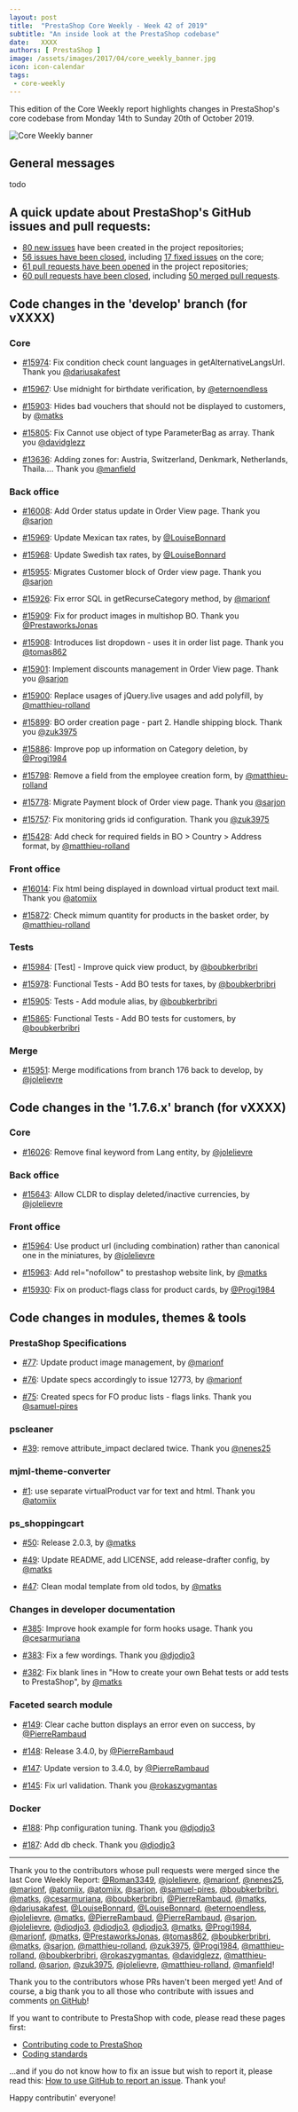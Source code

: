 ```yaml
---
layout: post
title:  "PrestaShop Core Weekly - Week 42 of 2019"
subtitle: "An inside look at the PrestaShop codebase"
date:   XXXX
authors: [ PrestaShop ]
image: /assets/images/2017/04/core_weekly_banner.jpg
icon: icon-calendar
tags:
 - core-weekly
---
```


This edition of the Core Weekly report highlights changes in PrestaShop's core codebase from Monday 14th to Sunday 20th of October 2019.

![Core Weekly banner](/assets/images/2018/12/banner-core-weekly.jpg)

## General messages

todo


## A quick update about PrestaShop's GitHub issues and pull requests:

- [80 new issues](https://github.com/search?q=org%3APrestaShop+is%3Apublic++-repo%3Aprestashop%2Fprestashop.github.io++is%3Aissue+created%3A2019-10-14..2019-10-20) have been created in the project repositories;
- [56 issues have been closed](https://github.com/search?q=org%3APrestaShop+is%3Apublic++-repo%3Aprestashop%2Fprestashop.github.io++is%3Aissue+closed%3A2019-10-14..2019-10-20), including [17 fixed issues](https://github.com/search?q=org%3APrestaShop+is%3Apublic++-repo%3Aprestashop%2Fprestashop.github.io++is%3Aissue+label%3Afixed+closed%3A2019-10-14..2019-10-20) on the core;
- [61 pull requests have been opened](https://github.com/search?q=org%3APrestaShop+is%3Apublic++-repo%3Aprestashop%2Fprestashop.github.io++is%3Apr+created%3A2019-10-14..2019-10-20) in the project repositories;
- [60 pull requests have been closed](https://github.com/search?q=org%3APrestaShop+is%3Apublic++-repo%3Aprestashop%2Fprestashop.github.io++is%3Apr+closed%3A2019-10-14..2019-10-20), including [50 merged pull requests](https://github.com/search?q=org%3APrestaShop+is%3Apublic++-repo%3Aprestashop%2Fprestashop.github.io++is%3Apr+merged%3A2019-10-14..2019-10-20).
        

## Code changes in the 'develop' branch (for vXXXX)

### Core

* [#15974](https://github.com/PrestaShop/PrestaShop/pull/15974): Fix condition check count languages in getAlternativeLangsUrl. Thank you [@dariusakafest](https://github.com/dariusakafest)

* [#15967](https://github.com/PrestaShop/PrestaShop/pull/15967): Use midnight for birthdate verification, by [@eternoendless](https://github.com/eternoendless)

* [#15903](https://github.com/PrestaShop/PrestaShop/pull/15903): Hides bad vouchers that should not be displayed to customers, by [@matks](https://github.com/matks)

* [#15805](https://github.com/PrestaShop/PrestaShop/pull/15805): Fix Cannot use object of type ParameterBag as array. Thank you [@davidglezz](https://github.com/davidglezz)

* [#13636](https://github.com/PrestaShop/PrestaShop/pull/13636): Adding zones for: Austria, Switzerland, Denkmark, Netherlands, Thaila…. Thank you [@manfield](https://github.com/manfield)

### Back office

* [#16008](https://github.com/PrestaShop/PrestaShop/pull/16008): Add Order status update in Order View page. Thank you [@sarjon](https://github.com/sarjon)

* [#15969](https://github.com/PrestaShop/PrestaShop/pull/15969): Update Mexican tax rates, by [@LouiseBonnard](https://github.com/LouiseBonnard)

* [#15968](https://github.com/PrestaShop/PrestaShop/pull/15968): Update Swedish tax rates, by [@LouiseBonnard](https://github.com/LouiseBonnard)

* [#15955](https://github.com/PrestaShop/PrestaShop/pull/15955): Migrates Customer block of Order view page. Thank you [@sarjon](https://github.com/sarjon)

* [#15926](https://github.com/PrestaShop/PrestaShop/pull/15926): Fix error SQL in getRecurseCategory method, by [@marionf](https://github.com/marionf)

* [#15909](https://github.com/PrestaShop/PrestaShop/pull/15909): Fix for product images in multishop BO. Thank you [@PrestaworksJonas](https://github.com/PrestaworksJonas)

* [#15908](https://github.com/PrestaShop/PrestaShop/pull/15908): Introduces list dropdown - uses it in order list page. Thank you [@tomas862](https://github.com/tomas862)

* [#15901](https://github.com/PrestaShop/PrestaShop/pull/15901): Implement discounts management in Order View page. Thank you [@sarjon](https://github.com/sarjon)

* [#15900](https://github.com/PrestaShop/PrestaShop/pull/15900): Replace usages of jQuery.live usages and add polyfill, by [@matthieu-rolland](https://github.com/matthieu-rolland)

* [#15899](https://github.com/PrestaShop/PrestaShop/pull/15899): BO order creation page - part 2. Handle shipping block. Thank you [@zuk3975](https://github.com/zuk3975)

* [#15886](https://github.com/PrestaShop/PrestaShop/pull/15886): Improve pop up information on Category deletion, by [@Progi1984](https://github.com/Progi1984)

* [#15798](https://github.com/PrestaShop/PrestaShop/pull/15798): Remove a field from the employee creation form, by [@matthieu-rolland](https://github.com/matthieu-rolland)

* [#15778](https://github.com/PrestaShop/PrestaShop/pull/15778): Migrate Payment block of Order view page. Thank you [@sarjon](https://github.com/sarjon)

* [#15757](https://github.com/PrestaShop/PrestaShop/pull/15757): Fix monitoring grids id configuration. Thank you [@zuk3975](https://github.com/zuk3975)

* [#15428](https://github.com/PrestaShop/PrestaShop/pull/15428): Add check for required fields in BO > Country > Address format, by [@matthieu-rolland](https://github.com/matthieu-rolland)

### Front office

* [#16014](https://github.com/PrestaShop/PrestaShop/pull/16014): Fix html being displayed in download virtual product text mail. Thank you [@atomiix](https://github.com/atomiix)

* [#15872](https://github.com/PrestaShop/PrestaShop/pull/15872): Check mimum quantity for products in the basket order, by [@matthieu-rolland](https://github.com/matthieu-rolland)

### Tests

* [#15984](https://github.com/PrestaShop/PrestaShop/pull/15984): [Test] - Improve quick view product, by [@boubkerbribri](https://github.com/boubkerbribri)

* [#15978](https://github.com/PrestaShop/PrestaShop/pull/15978): Functional Tests - Add BO tests for  taxes, by [@boubkerbribri](https://github.com/boubkerbribri)

* [#15905](https://github.com/PrestaShop/PrestaShop/pull/15905): Tests - Add module alias, by [@boubkerbribri](https://github.com/boubkerbribri)

* [#15865](https://github.com/PrestaShop/PrestaShop/pull/15865): Functional Tests - Add BO tests for customers, by [@boubkerbribri](https://github.com/boubkerbribri)

### Merge

* [#15951](https://github.com/PrestaShop/PrestaShop/pull/15951): Merge modifications from branch 176 back to develop, by [@jolelievre](https://github.com/jolelievre)

## Code changes in the '1.7.6.x' branch (for vXXXX)

### Core

* [#16026](https://github.com/PrestaShop/PrestaShop/pull/16026): Remove final keyword from Lang entity, by [@jolelievre](https://github.com/jolelievre)

### Back office

* [#15643](https://github.com/PrestaShop/PrestaShop/pull/15643): Allow CLDR to display deleted/inactive currencies, by [@jolelievre](https://github.com/jolelievre)

### Front office

* [#15964](https://github.com/PrestaShop/PrestaShop/pull/15964): Use product url (including combination) rather than canonical one in the miniatures, by [@jolelievre](https://github.com/jolelievre)

* [#15963](https://github.com/PrestaShop/PrestaShop/pull/15963): Add rel="nofollow" to prestashop website link, by [@matks](https://github.com/matks)

* [#15930](https://github.com/PrestaShop/PrestaShop/pull/15930): Fix on product-flags class for product cards, by [@Progi1984](https://github.com/Progi1984)

## Code changes in modules, themes & tools

### PrestaShop Specifications

* [#77](https://github.com/PrestaShop/prestashop-specs/pull/77): Update product image management, by [@marionf](https://github.com/marionf)

* [#76](https://github.com/PrestaShop/prestashop-specs/pull/76): Update specs accordingly to issue 12773, by [@marionf](https://github.com/marionf)

* [#75](https://github.com/PrestaShop/prestashop-specs/pull/75): Created specs for FO produc lists - flags links. Thank you [@samuel-pires](https://github.com/samuel-pires)

### pscleaner

* [#39](https://github.com/PrestaShop/pscleaner/pull/39): remove attribute_impact declared twice. Thank you [@nenes25](https://github.com/nenes25)

### mjml-theme-converter

* [#1](https://github.com/PrestaShop/mjml-theme-converter/pull/1): use separate virtualProduct var for text and html. Thank you [@atomiix](https://github.com/atomiix)

### ps_shoppingcart

* [#50](https://github.com/PrestaShop/ps_shoppingcart/pull/50): Release 2.0.3, by [@matks](https://github.com/matks)

* [#49](https://github.com/PrestaShop/ps_shoppingcart/pull/49): Update README, add LICENSE, add release-drafter config, by [@matks](https://github.com/matks)

* [#47](https://github.com/PrestaShop/ps_shoppingcart/pull/47): Clean modal template from old todos, by [@matks](https://github.com/matks)

### Changes in developer documentation

* [#385](https://github.com/PrestaShop/docs/pull/385): Improve hook example for form hooks usage. Thank you [@cesarmuriana](https://github.com/cesarmuriana)

* [#383](https://github.com/PrestaShop/docs/pull/383): Fix a few wordings. Thank you [@djodjo3](https://github.com/djodjo3)

* [#382](https://github.com/PrestaShop/docs/pull/382): Fix blank lines in "How to create your own Behat tests or add tests to PrestaShop", by [@matks](https://github.com/matks)

### Faceted search module

* [#149](https://github.com/PrestaShop/ps_facetedsearch/pull/149): Clear cache button displays an error even on success, by [@PierreRambaud](https://github.com/PierreRambaud)

* [#148](https://github.com/PrestaShop/ps_facetedsearch/pull/148): Release 3.4.0, by [@PierreRambaud](https://github.com/PierreRambaud)

* [#147](https://github.com/PrestaShop/ps_facetedsearch/pull/147): Update version to 3.4.0, by [@PierreRambaud](https://github.com/PierreRambaud)

* [#145](https://github.com/PrestaShop/ps_facetedsearch/pull/145): Fix url validation. Thank you [@rokaszygmantas](https://github.com/rokaszygmantas)

### Docker

* [#188](https://github.com/PrestaShop/docker/pull/188): Php configuration tuning. Thank you [@djodjo3](https://github.com/djodjo3)

* [#187](https://github.com/PrestaShop/docker/pull/187): Add db check. Thank you [@djodjo3](https://github.com/djodjo3)

<hr />

Thank you to the contributors whose pull requests were merged since the last Core Weekly Report: [@Roman3349](https://github.com/Roman3349), [@jolelievre](https://github.com/jolelievre), [@marionf](https://github.com/marionf), [@nenes25](https://github.com/nenes25), [@marionf](https://github.com/marionf), [@atomiix](https://github.com/atomiix), [@atomiix](https://github.com/atomiix), [@sarjon](https://github.com/sarjon), [@samuel-pires](https://github.com/samuel-pires), [@boubkerbribri](https://github.com/boubkerbribri), [@matks](https://github.com/matks), [@cesarmuriana](https://github.com/cesarmuriana), [@boubkerbribri](https://github.com/boubkerbribri), [@PierreRambaud](https://github.com/PierreRambaud), [@matks](https://github.com/matks), [@dariusakafest](https://github.com/dariusakafest), [@LouiseBonnard](https://github.com/LouiseBonnard), [@LouiseBonnard](https://github.com/LouiseBonnard), [@eternoendless](https://github.com/eternoendless), [@jolelievre](https://github.com/jolelievre), [@matks](https://github.com/matks), [@PierreRambaud](https://github.com/PierreRambaud), [@PierreRambaud](https://github.com/PierreRambaud), [@sarjon](https://github.com/sarjon), [@jolelievre](https://github.com/jolelievre), [@djodjo3](https://github.com/djodjo3), [@djodjo3](https://github.com/djodjo3), [@djodjo3](https://github.com/djodjo3), [@matks](https://github.com/matks), [@Progi1984](https://github.com/Progi1984), [@marionf](https://github.com/marionf), [@matks](https://github.com/matks), [@PrestaworksJonas](https://github.com/PrestaworksJonas), [@tomas862](https://github.com/tomas862), [@boubkerbribri](https://github.com/boubkerbribri), [@matks](https://github.com/matks), [@sarjon](https://github.com/sarjon), [@matthieu-rolland](https://github.com/matthieu-rolland), [@zuk3975](https://github.com/zuk3975), [@Progi1984](https://github.com/Progi1984), [@matthieu-rolland](https://github.com/matthieu-rolland), [@boubkerbribri](https://github.com/boubkerbribri), [@rokaszygmantas](https://github.com/rokaszygmantas), [@davidglezz](https://github.com/davidglezz), [@matthieu-rolland](https://github.com/matthieu-rolland), [@sarjon](https://github.com/sarjon), [@zuk3975](https://github.com/zuk3975), [@jolelievre](https://github.com/jolelievre), [@matthieu-rolland](https://github.com/matthieu-rolland), [@manfield](https://github.com/manfield)!

Thank you to the contributors whose PRs haven't been merged yet! And of course, a big thank you to all those who contribute with issues and comments [on GitHub](https://github.com/PrestaShop/PrestaShop)!

If you want to contribute to PrestaShop with code, please read these pages first:

 * [Contributing code to PrestaShop](https://devdocs.prestashop.com/1.7/contribute/contribution-guidelines/)
 * [Coding standards](https://devdocs.prestashop.com/1.7/development/coding-standards/)

...and if you do not know how to fix an issue but wish to report it, please read this: [How to use GitHub to report an issue](https://devdocs.prestashop.com/1.7/contribute/contribute-reporting-issues/). Thank you!

Happy contributin' everyone!

